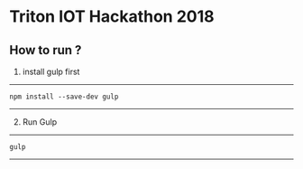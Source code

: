 # Triton IOT Hackathon 2018


## How to run ?

1. install gulp first

---------------------------------------

	npm install --save-dev gulp

---------------------------------------

2. Run Gulp

---------------------------------------

	gulp

---------------------------------------
